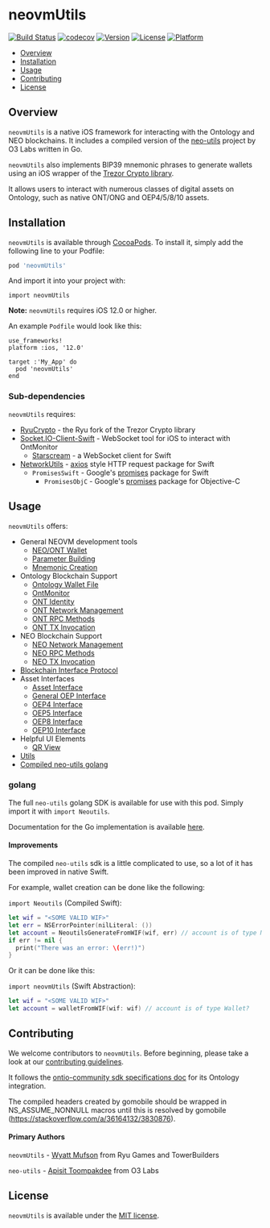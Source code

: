 # neovmUtils

[![Build Status](https://travis-ci.com/Ryucoin/neovm-utils.svg?branch=master)](https://travis-ci.com/Ryucoin/neovm-utils)
[![codecov](https://codecov.io/gh/Ryucoin/neovm-utils/branch/master/graph/badge.svg)](https://codecov.io/gh/Ryucoin/neovm-utils)
[![Version](https://img.shields.io/cocoapods/v/neovmUtils.svg?style=flat)](https://cocoapods.org/pods/neovmUtils)
[![License](https://img.shields.io/cocoapods/l/neovmUtils.svg?style=flat)](https://cocoapods.org/pods/neovmUtils)
[![Platform](https://img.shields.io/cocoapods/p/neovmUtils.svg?style=flat)](https://cocoapods.org/pods/neovmUtils)

- [Overview](#overview)
- [Installation](#installation)
- [Usage](#usage)
- [Contributing](#contributing)
- [License](#license)

## Overview

`neovmUtils` is a native iOS framework for interacting with the Ontology and NEO blockchains. It includes a compiled version of the [neo-utils](https://github.com/O3Labs/neo-utils) project by O3 Labs written in Go.

`neovmUtils` also implements BIP39 mnemonic phrases to generate wallets using an iOS wrapper of the [Trezor Crypto library](https://github.com/Ryucoin/trezor-crypto-ios).

It allows users to interact with numerous classes of digital assets on Ontology, such as native ONT/ONG and OEP4/5/8/10 assets.

## Installation

`neovmUtils` is available through [CocoaPods](https://cocoapods.org). To install
it, simply add the following line to your Podfile:

```ruby
pod 'neovmUtils'
```

And import it into your project with:

```
import neovmUtils
```

**Note:** `neovmUtils` requires iOS 12.0 or higher.

An example `Podfile` would look like this:

```
use_frameworks!
platform :ios, '12.0'

target :'My_App' do
  pod 'neovmUtils'
end
```

### Sub-dependencies

`neovmUtils` requires:
- [RyuCrypto](https://github.com/Ryucoin/trezor-crypto-ios) - the Ryu fork of the Trezor Crypto library
- [Socket.IO-Client-Swift](https://github.com/socketio/socket.io-client-swift) - WebSocket tool for iOS to interact with OntMonitor
  - [Starscream](https://github.com/daltoniam/Starscream) - a WebSocket client for Swift
- [NetworkUtils](https://github.com/Ryucoin/NetworkUtils) - [axios](https://github.com/axios/axios) style HTTP request package for Swift
  - `PromisesSwift` - Google's [promises](https://github.com/google/promises) package for Swift
    - `PromisesObjC` - Google's [promises](https://github.com/google/promises) package for Objective-C

## Usage

`neovmUtils` offers:
- General NEOVM development tools
  - [NEO/ONT Wallet](docs/wallet.md)
  - [Parameter Building](docs/NVMParameter.md)
  - [Mnemonic Creation](docs/mnemonic.md)
- Ontology Blockchain Support
  - [Ontology Wallet File](docs/ont-wallet.md)
  - [OntMonitor](docs/monitor.md)
  - [ONT Identity](docs/ontid.md)
  - [ONT Network Management](docs/ont-network.md)
  - [ONT RPC Methods](docs/ont-rpc.md)
  - [ONT TX Invocation](docs/ont-invo.md)
- NEO Blockchain Support
  - [NEO Network Management](docs/neo-network.md)
  - [NEO RPC Methods](docs/neo-rpc.md)
  - [NEO TX Invocation](docs/neo-invo.md)
- [Blockchain Interface Protocol](docs/bip.md)
- Asset Interfaces
  - [Asset Interface](docs/asset.md)
  - [General OEP Interface](docs/oep.md)
  - [OEP4 Interface](docs/oep4.md)
  - [OEP5 Interface](docs/oep5.md)
  - [OEP8 Interface](docs/oep8.md)
  - [OEP10 Interface](docs/oep10.md)
- Helpful UI Elements
  - [QR View](docs/qr-view.md)
- [Utils](docs/utils.md)
- [Compiled neo-utils golang](#golang)

### golang

The full `neo-utils` golang SDK is available for use with this pod. Simply import it with `import Neoutils`.

Documentation for the Go implementation is available [here](https://github.com/O3Labs/neo-utils/blob/master/neoutils/README.md).

#### Improvements

The compiled `neo-utils` sdk is a little complicated to use, so a lot of it has been improved in native Swift.

For example, wallet creation can be done like the following:

`import Neoutils` (Compiled Swift):

``` swift
let wif = "<SOME VALID WIF>"
let err = NSErrorPointer(nilLiteral: ())
let account = NeoutilsGenerateFromWIF(wif, err) // account is of type NeoutilsWallet?
if err != nil {
  print("There was an error: \(err!)")
}
```

Or it can be done like this:

`import neovmUtils` (Swift Abstraction):

``` swift
let wif = "<SOME VALID WIF>"
let account = walletFromWIF(wif: wif) // account is of type Wallet?
```

## Contributing

We welcome contributors to `neovmUtils`. Before beginning, please take a look at our [contributing guidelines](./CONTRIBUTING.md).

It follows the [ontio-community sdk specifications doc](https://github.com/ontio-community/specifications/blob/master/sdk_dev_standard/en/ontology-sdk-dev.md) for its Ontology integration.

The compiled headers created by gomobile should be wrapped in NS_ASSUME_NONNULL macros until this is resolved by gomobile (https://stackoverflow.com/a/36164132/3830876).

#### Primary Authors

`neovmUtils` - [Wyatt Mufson](mailto:wyatt@towerbuilders.org) from Ryu Games and TowerBuilders

`neo-utils` - [Apisit Toompakdee](mailto:apisit@o3.network) from O3 Labs

## License

`neovmUtils` is available under the [MIT license](./LICENSE).
